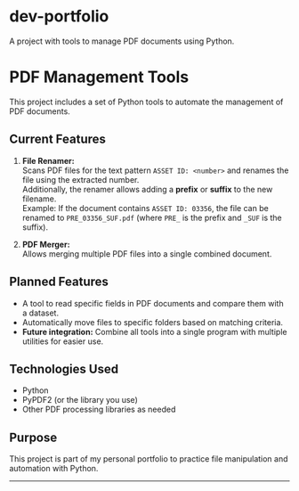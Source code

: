 # dev-portfolio
A project with tools to manage PDF documents using Python.


# PDF Management Tools

This project includes a set of Python tools to automate the management of PDF documents.

## Current Features

1. **File Renamer:**  
   Scans PDF files for the text pattern `ASSET ID: <number>` and renames the file using the extracted number.  
   Additionally, the renamer allows adding a **prefix** or **suffix** to the new filename.  
   Example: If the document contains `ASSET ID: 03356`, the file can be renamed to `PRE_03356_SUF.pdf` (where `PRE_` is the prefix and `_SUF` is the suffix).

2. **PDF Merger:**  
   Allows merging multiple PDF files into a single combined document.

## Planned Features

- A tool to read specific fields in PDF documents and compare them with a dataset.  
- Automatically move files to specific folders based on matching criteria.  
- **Future integration:** Combine all tools into a single program with multiple utilities for easier use.

## Technologies Used

- Python  
- PyPDF2 (or the library you use)  
- Other PDF processing libraries as needed  

## Purpose

This project is part of my personal portfolio to practice file manipulation and automation with Python.

---
